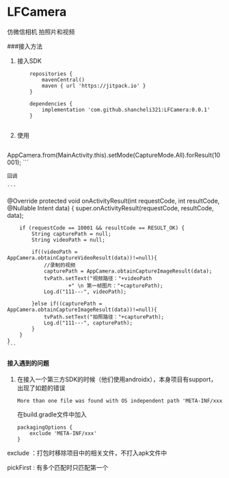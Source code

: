 # LFCamera


仿微信相机 拍照片和视频

###接入方法

1. 接入SDK

	```
		repositories {
			mavenCentral()
			maven { url 'https://jitpack.io' }
		}
		
		dependencies {
	        implementation 'com.github.shancheli321:LFCamera:0.0.1'
		}
		
	```

2. 使用
	
	```
AppCamera.from(MainActivity.this).setMode(CaptureMode.All).forResult(10001);
	```
	
	回调
	
	```
@Override
    protected void onActivityResult(int requestCode, int resultCode, @Nullable Intent data) {
        super.onActivityResult(requestCode, resultCode, data);

        if (requestCode == 10001 && resultCode == RESULT_OK) {
            String capturePath = null;
            String videoPath = null;

            if((videoPath = AppCamera.obtainCaptureVideoResult(data))!=null){
                //录制的视频
                capturePath = AppCamera.obtainCaptureImageResult(data);
                tvPath.setText("视频路径："+videoPath
                        +" \n 第一帧图片："+capturePath);
                Log.d("111---", videoPath);

            }else if((capturePath = AppCamera.obtainCaptureImageResult(data))!=null){
                tvPath.setText("拍照路径："+capturePath);
                Log.d("111---", capturePath);
            }
        }
    }
	```


#### 接入遇到的问题
1. 在接入一个第三方SDK的时候（他们使用androidx），本身项目有support，出现了如题的错误 

	```
	More than one file was found with OS independent path 'META-INF/xxx
	```

	在build.gradle文件中加入

	```
	packagingOptions {
		exclude 'META-INF/xxx'
	}
	```

exclude ：打包时移除项目中的相关文件，不打入apk文件中

pickFirst : 有多个匹配时只匹配第一个